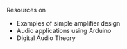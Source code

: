Resources on

- Examples of simple amplifier design
- Audio applications using Arduino
- Digital Audio Theory
